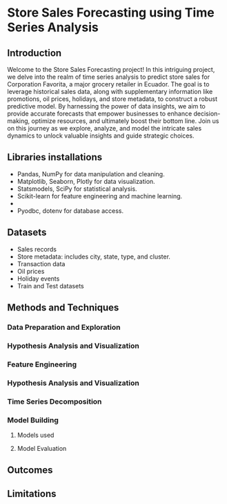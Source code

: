 # Store Sales Forecasting using Time Series Analysis
## Introduction
Welcome to the Store Sales Forecasting project!
In this intriguing project, we delve into the realm of time series analysis to predict store sales for Corporation Favorita, a major grocery retailer in Ecuador. The goal is to leverage historical sales data, along with supplementary information like promotions, oil prices, holidays, and store metadata, to construct a robust predictive model. By harnessing the power of data insights, we aim to provide accurate forecasts that empower businesses to enhance decision-making, optimize resources, and ultimately boost their bottom line. Join us on this journey as we explore, analyze, and model the intricate sales dynamics to unlock valuable insights and guide strategic choices.
## Libraries installations
* Pandas, NumPy for data manipulation and cleaning.
* Matplotlib, Seaborn, Plotly for data visualization.
* Statsmodels, SciPy for statistical analysis.
* Scikit-learn for feature engineering and machine learning.
* 
* Pyodbc, dotenv for database access. 
## Datasets
* Sales records
* Store metadata: includes city, state, type, and cluster.
* Transaction data
* Oil prices
* Holiday events
* Train and Test datasets 
## Methods and Techniques

### Data Preparation and Exploration

### Hypothesis Analysis and Visualization

### Feature Engineering

### Hypothesis Analysis and Visualization

### Time Series Decomposition

### Model Building
1. Models used

2.  Model Evaluation

## Outcomes
## Limitations 
